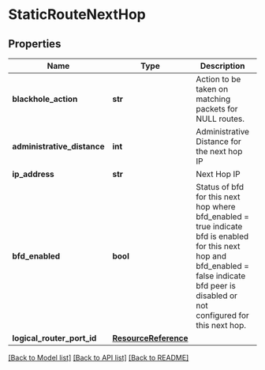 # StaticRouteNextHop

## Properties
Name | Type | Description | Notes
------------ | ------------- | ------------- | -------------
**blackhole_action** | **str** | Action to be taken on matching packets for NULL routes. | [optional] 
**administrative_distance** | **int** | Administrative Distance for the next hop IP | [optional] [default to 1]
**ip_address** | **str** | Next Hop IP | [optional] 
**bfd_enabled** | **bool** | Status of bfd for this next hop where bfd_enabled &#x3D; true indicate bfd is enabled for this next hop and bfd_enabled &#x3D; false indicate bfd peer is disabled or not configured for this next hop. | [optional] [default to False]
**logical_router_port_id** | [**ResourceReference**](ResourceReference.md) |  | [optional] 

[[Back to Model list]](../README.md#documentation-for-models) [[Back to API list]](../README.md#documentation-for-api-endpoints) [[Back to README]](../README.md)

